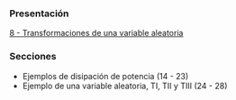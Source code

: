 ### Presentación

[8 - Transformaciones de una variable aleatoria](https://www.overleaf.com/project/5e65c23ca1d751000167670a)

### Secciones
- Ejemplos de disipación de potencia (14 - 23)
- Ejemplo de una variable aleatoria, TI, TII y TIII (24 - 28)